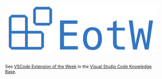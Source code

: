 <center>
<img src="https://github.com/jannismain/vscode-extension-of-the-week/blob/main/img/EotW%20Banner.png?raw=true" width=543>
</center>
</br>

See [VSCode Extension of the Week](https://intern.iis.fhg.de/x/GiQsEg) in the [Visual Studio Code Knowledge Base](https://intern.iis.fhg.de/x/zBAqDg).
